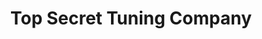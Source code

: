 ---
title: "Top Secret Tuning Company"
url: /halle-saale/top-secret-tuning-company/
shop: Autowerkstatt
---